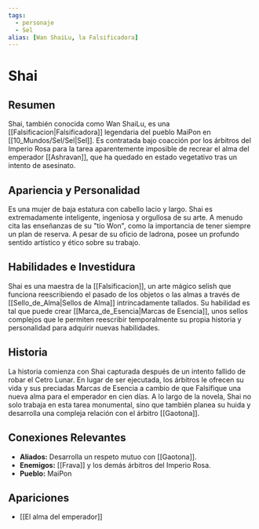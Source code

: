 ```yaml
---
tags:
  - personaje
  - Sel
alias: [Wan ShaiLu, la Falsificadora]
---
```


# Shai

## Resumen
Shai, también conocida como Wan ShaiLu, es una [[Falsificacion|Falsificadora]] legendaria del pueblo MaiPon en [[10_Mundos/Sel/Sel|Sel]]. Es contratada bajo coacción por los árbitros del Imperio Rosa para la tarea aparentemente imposible de recrear el alma del emperador [[Ashravan]], que ha quedado en estado vegetativo tras un intento de asesinato.

## Apariencia y Personalidad
Es una mujer de baja estatura con cabello lacio y largo. Shai es extremadamente inteligente, ingeniosa y orgullosa de su arte. A menudo cita las enseñanzas de su "tío Won", como la importancia de tener siempre un plan de reserva. A pesar de su oficio de ladrona, posee un profundo sentido artístico y ético sobre su trabajo.

## Habilidades e Investidura
Shai es una maestra de la [[Falsificacion]], un arte mágico selish que funciona reescribiendo el pasado de los objetos o las almas a través de [[Sello_de_Alma|Sellos de Alma]] intrincadamente tallados. Su habilidad es tal que puede crear [[Marca_de_Esencia|Marcas de Esencia]], unos sellos complejos que le permiten reescribir temporalmente su propia historia y personalidad para adquirir nuevas habilidades.

## Historia
La historia comienza con Shai capturada después de un intento fallido de robar el Cetro Lunar. En lugar de ser ejecutada, los árbitros le ofrecen su vida y sus preciadas Marcas de Esencia a cambio de que Falsifique una nueva alma para el emperador en cien días. A lo largo de la novela, Shai no solo trabaja en esta tarea monumental, sino que también planea su huida y desarrolla una compleja relación con el árbitro [[Gaotona]].

## Conexiones Relevantes
* **Aliados:** Desarrolla un respeto mutuo con [[Gaotona]].
* **Enemigos:** [[Frava]] y los demás árbitros del Imperio Rosa.
* **Pueblo:** MaiPon

## Apariciones
* [[El alma del emperador]]
